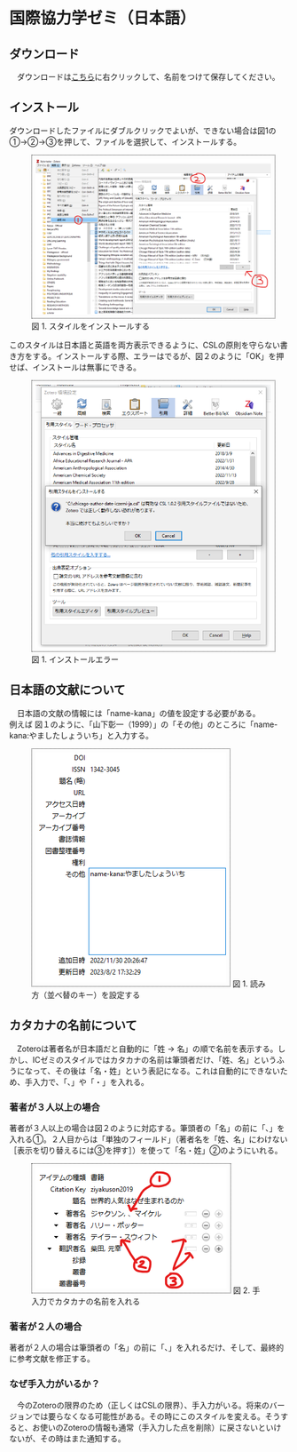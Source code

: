 # 国際協力学ゼミ（日本語）
## ダウンロード
　ダウンロードは[こちら](https://raw.githubusercontent.com/frianasoa/Zotero-Styles-JP/main/International%20Collaboration%20and%20Development%20Studies%20%40%20HUS.OU/chicago-author-date-iczemi-ja.csl)に右クリックして、名前をつけて保存してください。<br/>

## インストール
ダウンロードしたファイルにダブルクリックでよいが、できない場合は図1の①→②→③を押して、ファイルを選択して、インストールする。<br/>
<figure>
<img style="border: dotted 1px; padding: 0.5em;" src="https://github.com/frianasoa/Zotero-Styles-JP/blob/main/assets/installing-style.png?raw=true" />
<figure-caption>図 1. スタイルをインストールする</figure-caption>
</figure> 

このスタイルは日本語と英語を両方表示できるように、CSLの原則を守らない書き方をする。インストールする際、エラーはでるが、図２のように「OK」を押せば、インストールは無事にできる。

<figure>
<img style="border: dotted 1px; padding: 0.5em;" src="https://github.com/frianasoa/Zotero-Styles-JP/blob/main/assets/install-error.png?raw=true" />
<figure-caption>図 1. インストールエラー</figure-caption>
</figure>

## 日本語の文献について
　日本語の文献の情報には「name-kana」の値を設定する必要がある。 <br/>
例えば 図１のように、「山下彰一（1999）」の「その他」のところに「name-kana:やましたしょういち」と入力する。<br/>

<figure>
<img style="border: dotted 1px; padding: 0.5em;" src="https://github.com/frianasoa/Zotero-Styles-JP/blob/main/assets/adding-extra.png?raw=true" />
<figure-caption>図 1. 読み方（並べ替のキー）を設定する</figure-caption>
</figure>

## カタカナの名前について
　Zoteroは著者名が日本語だと自動的に「姓 → 名」の順で名前を表示する。しかし、ICゼミのスタイルではカタカナの名前は筆頭者だけ、「姓、名」というふうになって、その後は「名・姓」という表記になる。これは自動的にできないため、手入力で、「、」や「・」を入れる。<br/>

### 著者が３人以上の場合
著者が３人以上の場合は図２のように対応する。筆頭者の「名」の前に「、」を入れる①。２人目からは「単独のフィールド」（著者名を「姓、名」にわけない［表示を切り替えるには③を押す］）を使って「名・姓」②のようにいれる。<br/>

<figure>
<img style="border: dotted 1px; padding: 0.5em;" src="https://github.com/frianasoa/Zotero-Styles-JP/blob/main/assets/katakana-names.png?raw=true" />
<figure-caption>図 2. 手入力でカタカナの名前を入れる</figure-caption>
</figure>

### 著者が２人の場合
著者が２人の場合は筆頭者の「名」の前に「、」を入れるだけ、そして、最終的に参考文献を修正する。

### なぜ手入力がいるか？
　今のZoteroの限界のため（正しくはCSLの限界）、手入力がいる。将来のバージョンでは要らなくなる可能性がある。その時にこのスタイルを変える。そうすると、お使いのZoteroの情報も通常（手入力した点を削除）に戻さないといけないが、その時はまた通知する。